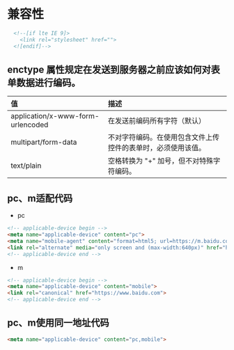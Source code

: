 # 兼容性

```html
  <!--[if lte IE 9]>
    <link rel="stylesheet" href="">
  <![endif]-->

```

## enctype 属性规定在发送到服务器之前应该如何对表单数据进行编码。

|值|描述|
|:---|:---|
|application/x-www-form-urlencoded|	在发送前编码所有字符（默认）|
|multipart/form-data	|不对字符编码。在使用包含文件上传控件的表单时，必须使用该值。|
|text/plain	|空格转换为 "+" 加号，但不对特殊字符编码。|


## pc、m适配代码

* pc
```html
<!-- applicable-device begin -->
<meta name="applicable-device" content="pc">
<meta name="mobile-agent" content="format=html5; url=https://m.baidu.com">
<link rel="alternate" media="only screen and (max-width:640px)" href="https://m.baidu.com" />
<!-- applicable-device end -->
```
* m
```html
<!-- applicable-device begin -->
<meta name="applicable-device" content="mobile">
<link rel="canonical" href="https://www.baidu.com">
<!-- applicable-device end -->
```

## pc、m使用同一地址代码

```html
<meta name="applicable-device" content="pc,mobile">
```


